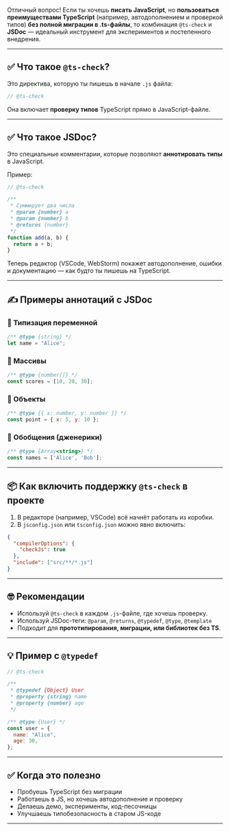 Отличный вопрос! Если ты хочешь **писать JavaScript**, но **пользоваться преимуществами TypeScript** (например, автодополнением и проверкой типов) **без полной миграции в .ts-файлы**, то комбинация `@ts-check` и **JSDoc** — идеальный инструмент для экспериментов и постепенного внедрения.

---

## ✅ Что такое `@ts-check`?

Это директива, которую ты пишешь в начале `.js` файла:

```js
// @ts-check
```

Она включает **проверку типов** TypeScript прямо в JavaScript-файле.

---

## ✅ Что такое JSDoc?

Это специальные комментарии, которые позволяют **аннотировать типы** в JavaScript.

Пример:

```js
// @ts-check

/**
 * Суммирует два числа
 * @param {number} a
 * @param {number} b
 * @returns {number}
 */
function add(a, b) {
  return a + b;
}
```

Теперь редактор (VSCode, WebStorm) покажет автодополнение, ошибки и документацию — как будто ты пишешь на TypeScript.

---

## ✍️ Примеры аннотаций с JSDoc

### 📌 Типизация переменной

```js
/** @type {string} */
let name = "Alice";
```

### 📌 Массивы

```js
/** @type {number[]} */
const scores = [10, 20, 30];
```

### 📌 Объекты

```js
/** @type {{ x: number, y: number }} */
const point = { x: 5, y: 10 };
```

### 📌 Обобщения (дженерики)

```js
/** @type {Array<string>} */
const names = ['Alice', 'Bob'];
```

---

## 📦 Как включить поддержку `@ts-check` в проекте

1. В редакторе (например, VSCode) всё начнёт работать из коробки.
2. В `jsconfig.json` или `tsconfig.json` можно явно включить:

```json
{
  "compilerOptions": {
    "checkJs": true
  },
  "include": ["src/**/*.js"]
}
```

---

## 🤓 Рекомендации

* Используй `@ts-check` в каждом `.js`-файле, где хочешь проверку.
* Используй JSDoc-теги: `@param`, `@returns`, `@typedef`, `@type`, `@template`
* Подходит для **прототипирования, миграции, или библиотек без TS**.

---

## 💡 Пример с `@typedef`

```js
// @ts-check

/**
 * @typedef {Object} User
 * @property {string} name
 * @property {number} age
 */

/** @type {User} */
const user = {
  name: "Alice",
  age: 30,
};
```

---

## ✅ Когда это полезно

* Пробуешь TypeScript без миграции
* Работаешь в JS, но хочешь автодополнение и проверку
* Делаешь демо, эксперименты, код-песочницы
* Улучшаешь типобезопасность в старом JS-коде

---


